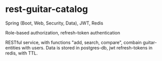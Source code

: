 # rest-guitar-catalog
Spring (Boot, Web, Security, Data), JWT, Redis

Role-based authorization, refresh-token authentication 

RESTful service, with functions "add, search, compare", combain guitar-entities with users.
Data is stored in postgres-db, jwt refresh-tokens in redis, with TTL.
